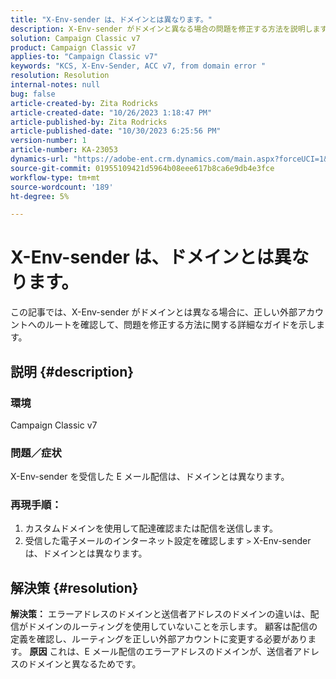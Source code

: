```yaml
---
title: "X-Env-sender は、ドメインとは異なります。"
description: X-Env-sender がドメインと異なる場合の問題を修正する方法を説明します。 ルーティングを正しい外部アカウントに変更します。
solution: Campaign Classic v7
product: Campaign Classic v7
applies-to: "Campaign Classic v7"
keywords: "KCS, X-Env-Sender, ACC v7, from domain error "
resolution: Resolution
internal-notes: null
bug: false
article-created-by: Zita Rodricks
article-created-date: "10/26/2023 1:18:47 PM"
article-published-by: Zita Rodricks
article-published-date: "10/30/2023 6:25:56 PM"
version-number: 1
article-number: KA-23053
dynamics-url: "https://adobe-ent.crm.dynamics.com/main.aspx?forceUCI=1&pagetype=entityrecord&etn=knowledgearticle&id=d912882f-0274-ee11-9ae7-6045bd006b4b"
source-git-commit: 01955109421d5964b08eee617b8ca6e9db4e3fce
workflow-type: tm+mt
source-wordcount: '189'
ht-degree: 5%

---
```


# X-Env-sender は、ドメインとは異なります。


この記事では、X-Env-sender がドメインとは異なる場合に、正しい外部アカウントへのルートを確認して、問題を修正する方法に関する詳細なガイドを示します。



## 説明 {#description}


### <b>環境</b>

Campaign Classic v7



### <b>問題／症状</b>

X-Env-sender を受信した E メール配信は、ドメインとは異なります。

### <b>再現手順：</b>

1. カスタムドメインを使用して配達確認または配信を送信します。
2. 受信した電子メールのインターネット設定を確認します `>`  X-Env-sender は、ドメインとは異なります。



## 解決策 {#resolution}

<b>解決策：</b>
エラーアドレスのドメインと送信者アドレスのドメインの違いは、配信がドメインのルーティングを使用していないことを示します。 顧客は配信の定義を確認し、ルーティングを正しい外部アカウントに変更する必要があります。
<b>原因</b>
これは、E メール配信のエラーアドレスのドメインが、送信者アドレスのドメインと異なるためです。
